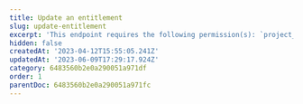 ```yaml
---
title: Update an entitlement
slug: update-entitlement
excerpt: 'This endpoint requires the following permission(s): `project_configuration:entitlements:read_write`.'
hidden: false
createdAt: '2023-04-12T15:55:05.241Z'
updatedAt: '2023-06-09T17:29:17.924Z'
category: 6483560b2e0a290051a971df
order: 1
parentDoc: 6483560b2e0a290051a971fc
---
```

